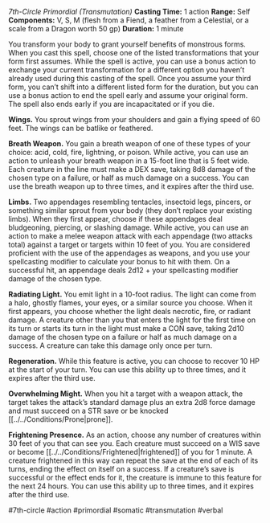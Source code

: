*7th-Circle Primordial (Transmutation)*
**Casting Time:** 1 action
**Range:** Self
**Components:** V, S, M (flesh from a Fiend, a feather from a Celestial, or a scale from a Dragon worth 50 gp)
**Duration:** 1 minute

You transform your body to grant yourself benefits of monstrous forms. When you cast this spell, choose one of the listed transformations that your form first assumes. While the spell is active, you can use a bonus action to exchange your current transformation for a different option you haven’t already used during this casting of the spell. Once you assume your third form, you can’t shift into a different listed form for the duration, but you can use a bonus action to end the spell early and assume your original form. The spell also ends early if you are incapacitated or if you die.

**Wings.** You sprout wings from your shoulders and gain a flying speed of 60 feet. The wings can be batlike or feathered.

**Breath Weapon.** You gain a breath weapon of one of these types of your choice: acid, cold, fire, lightning, or poison. While active, you can use an action to unleash your breath weapon in a 15-foot line that is 5 feet wide. Each creature in the line must make a DEX save, taking 8d8 damage of the chosen type on a failure, or half as much damage on a success. You can use the breath weapon up to three times, and it expires after the third use.

**Limbs.** Two appendages resembling tentacles, insectoid legs, pincers, or something similar sprout from your body (they don’t replace your existing limbs). When they first appear, choose if these appendages deal bludgeoning, piercing, or slashing damage. While active, you can use an action to make a melee weapon attack with each appendage (two attacks total) against a target or targets within 10 feet of you. You are considered proficient with the use of the appendages as weapons, and you use your spellcasting modifier to calculate your bonus to hit with them. On a successful hit, an appendage deals 2d12 + your spellcasting modifier damage of the chosen type.

**Radiating Light.** You emit light in a 10-foot radius. The light can come from a halo, ghostly flames, your eyes, or a similar source you choose. When it first appears, you choose whether the light deals necrotic, fire, or radiant damage. A creature other than you that enters the light for the first time on its turn or starts its turn in the light must make a CON save, taking 2d10 damage of the chosen type on a failure or half as much damage on a success. A creature can take this damage only once per turn.

**Regeneration.** While this feature is active, you can choose to recover 10 HP at the start of your turn. You can use this ability up to three times, and it expires after the third use.

**Overwhelming Might.** When you hit a target with a weapon attack, the target takes the attack’s standard damage plus an extra 2d8 force damage and must succeed on a STR save or be knocked [[../../Conditions/Prone|prone]].

**Frightening Presence.** As an action, choose any number of creatures within 30 feet of you that can see you. Each creature must succeed on a WIS save or become [[../../Conditions/Frightened|frightened]] of you for 1 minute. A creature frightened in this way can repeat the save at the end of each of its turns, ending the effect on itself on a success. If a creature’s save is successful or the effect ends for it, the creature is immune to this feature for the next 24 hours. You can use this ability up to three times, and it expires after the third use.

#7th-circle #action #primordial #somatic #transmutation #verbal
